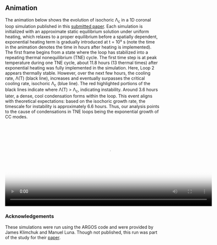 ## Animation
The animation below shows the evolution of isochoric Λ<sub>c</sub> in a 1D coronal loop simulation published in this [submitted paper](https://arxiv.org/abs/2408.15869).  Each simulation is initialized with an approximate static equilibrium solution under uniform heating, which relaxes to a proper equilibrium before a spatially dependent, exponential heating term is gradually introduced at t = 10⁵ s (note the time in the animation denotes the time in hours after heating is implemented).  The first frame begins from a state where the loop has stabilized into a repeating thermal nonequilibrium (TNE) cycle.  The first time step is at peak temperature during one TNE cycle, about 11.8 hours (13 thermal times) after exponential heating was fully implemented in the simulation.  Here, Loop 2 appears thermally stable. However, over the next few hours, the cooling rate, Λ(T) (black line), increases and eventually surpasses the critical cooling rate, isochoric Λ<sub>c</sub> (blue line).  The red highlighted portions of the black lines indicate where Λ(T) > Λ<sub>c</sub>, indicating instability.  Around 3.6 hours later, a dense, cool condensation forms within the loop. This event aligns with theoretical expectations: based on the isochoric growth rate, the timescale for instability is approximately 6.6 hours. Thus, our analysis points to the cause of condensations in TNE loops being the exponential growth of CC modes.

<video poster="fig8.png" width="675" height="270" controls preload> 
    <source src="tne_CC_mode.mp4" media="only screen and (min-device-width: 568px)"></source> 
    <source src="tne_CC_mode.mp4" media="only screen and (max-device-width: 568px)"></source> 
</video>

### Acknowledgements
These simulations were run using the ARGOS code and were provided by James Klimchuk and Manuel Luna.  Though not published, this run was part of the study for their [paper](https://ui.adsabs.harvard.edu/abs/2019ApJ...884...68K/abstract).
